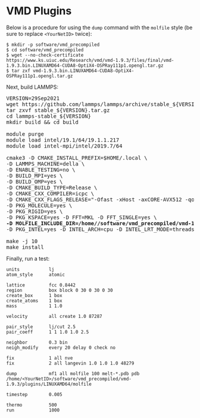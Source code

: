 # VMD Plugins

Below is a procedure for using the `dump` command with the `molfile` style (be sure to replace `<YourNetID>` twice): 

```
$ mkdir -p software/vmd_precompiled
$ cd software/vmd_precompiled
$ wget --no-check-certificate https://www.ks.uiuc.edu/Research/vmd/vmd-1.9.3/files/final/vmd-1.9.3.bin.LINUXAMD64-CUDA8-OptiX4-OSPRay111p1.opengl.tar.gz
$ tar zxf vmd-1.9.3.bin.LINUXAMD64-CUDA8-OptiX4-OSPRay111p1.opengl.tar.gz
```

Next, build LAMMPS:

<pre>VERSION=29Sep2021
wget https://github.com/lammps/lammps/archive/stable_${VERSION}.tar.gz
tar zxvf stable_${VERSION}.tar.gz
cd lammps-stable_${VERSION}
mkdir build && cd build

module purge
module load intel/19.1/64/19.1.1.217
module load intel-mpi/intel/2019.7/64

cmake3 -D CMAKE_INSTALL_PREFIX=$HOME/.local \
-D LAMMPS_MACHINE=della \
-D ENABLE_TESTING=no \
-D BUILD_MPI=yes \
-D BUILD_OMP=yes \
-D CMAKE_BUILD_TYPE=Release \
-D CMAKE_CXX_COMPILER=icpc \
-D CMAKE_CXX_FLAGS_RELEASE="-Ofast -xHost -axCORE-AVX512 -qopenmp -restrict -DNDEBUG" \
-D PKG_MOLECULE=yes \
-D PKG_RIGID=yes \
-D PKG_KSPACE=yes -D FFT=MKL -D FFT_SINGLE=yes \
<b>-D MOLFILE_INCLUDE_DIR=/home/<YourNetID>/software/vmd_precompiled/vmd-1.9.3/plugins/include -D PKG_MOLFILE=yes \</b>
-D PKG_INTEL=yes -D INTEL_ARCH=cpu -D INTEL_LRT_MODE=threads ../cmake

make -j 10
make install</pre>

Finally, run a test:

```
units           lj
atom_style      atomic

lattice         fcc 0.8442
region          box block 0 30 0 30 0 30
create_box      1 box
create_atoms    1 box
mass            1 1.0

velocity        all create 1.0 87287

pair_style      lj/cut 2.5
pair_coeff      1 1 1.0 1.0 2.5

neighbor        0.3 bin
neigh_modify    every 20 delay 0 check no

fix             1 all nve
fix             2 all langevin 1.0 1.0 1.0 48279

dump            mf1 all molfile 100 melt-*.pdb pdb /home/<YourNetID>/software/vmd_precompiled/vmd-1.9.3/plugins/LINUXAMD64/molfile

timestep        0.005

thermo          500
run             1000
```
